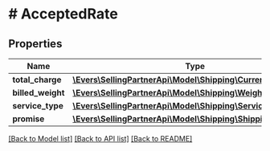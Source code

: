 # # AcceptedRate

## Properties

Name | Type | Description | Notes
------------ | ------------- | ------------- | -------------
**total_charge** | [**\Evers\SellingPartnerApi\Model\Shipping\Currency**](Currency.md) |  | [optional]
**billed_weight** | [**\Evers\SellingPartnerApi\Model\Shipping\Weight**](Weight.md) |  | [optional]
**service_type** | [**\Evers\SellingPartnerApi\Model\Shipping\ServiceType**](ServiceType.md) |  | [optional]
**promise** | [**\Evers\SellingPartnerApi\Model\Shipping\ShippingPromiseSet**](ShippingPromiseSet.md) |  | [optional]

[[Back to Model list]](../../README.md#models) [[Back to API list]](../../README.md#endpoints) [[Back to README]](../../README.md)
